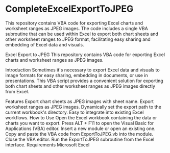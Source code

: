 # CompleteExcelExportToJPEG
 This repository contains VBA code for exporting Excel charts and worksheet ranges as JPEG images. The code includes a single VBA subroutine that can be used within Excel to export both chart sheets and other worksheet ranges to JPEG format, facilitating easy sharing and embedding of Excel data and visuals.



Excel Export to JPEG
This repository contains VBA code for exporting Excel charts and worksheet ranges as JPEG images.

Introduction
Sometimes it's necessary to export Excel data and visuals to image formats for easy sharing, embedding in documents, or use in presentations. This VBA script provides a convenient solution for exporting both chart sheets and other worksheet ranges as JPEG images directly from Excel.

Features
Export chart sheets as JPEG images with sheet name.
Export worksheet ranges as JPEG images.
Dynamically set the export path to the current workbook's directory.
Easy to integrate into existing Excel workflows.
How to Use
Open the Excel workbook containing the data or charts you want to export.
Press ALT + F11 to open the Visual Basic for Applications (VBA) editor.
Insert a new module or open an existing one.
Copy and paste the VBA code from ExportToJPEG.vb into the module.
Close the VBA editor.
Run the ExportToJPEG subroutine from the Excel interface.
Requirements
Microsoft Excel
